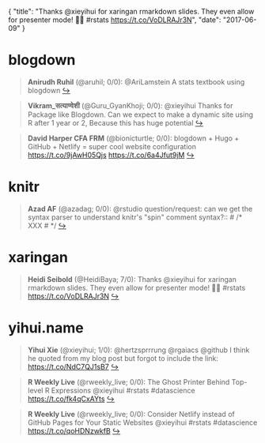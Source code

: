 {
  "title": "Thanks @xieyihui for xaringan rmarkdown slides. They even allow for presenter mode! 🤩🎉 #rstats https://t.co/VoDLRAJr3N",
  "date": "2017-06-09"
}

# blogdown

> **Anirudh Ruhil** (@aruhil; 0/0): @AriLamstein A stats textbook using blogdown  [&#8618;](https://twitter.com/xieyihui/status/873285716821803008)

<!-- -->


> **Vikram_सत्याण्वेशी** (@Guru_GyanKhoji; 0/0): @xieyihui Thanks for Package like Blogdown. Can we expect to make a dynamic site using R after 1 year or 2, Because this has huge potential  [&#8618;](https://twitter.com/xieyihui/status/873145303989235713)

<!-- -->


> **David Harper CFA FRM** (@bionicturtle; 0/0): blogdown + Hugo + GitHub + Netlify = super cool website configuration https://t.co/9jAwH05Qjs https://t.co/6a4Jfut9jM  [&#8618;](https://twitter.com/xieyihui/status/873002462571106304)

<!-- -->


# knitr

> **Azad AF** (@azadag; 0/0): @rstudio question/request: can we get the syntax parser to understand knitr's "spin" comment syntax?::  # /* XXX # */  [&#8618;](https://twitter.com/xieyihui/status/873301995230117888)

<!-- -->


# xaringan

> **Heidi Seibold** (@HeidiBaya; 7/0): Thanks @xieyihui for xaringan rmarkdown slides. They even allow for presenter mode! 🤩🎉 #rstats https://t.co/VoDLRAJr3N  [&#8618;](https://twitter.com/xieyihui/status/873113273356267521)

<!-- -->


# yihui.name

> **Yihui Xie** (@xieyihui; 1/0): @hertzsprrrung @rgaiacs @github I think he quoted from my blog post but forgot to include the link: https://t.co/NdC7QJ1sB7  [&#8618;](https://twitter.com/xieyihui/status/873008683168518144)

<!-- -->


> **R Weekly Live** (@rweekly_live; 0/0): The Ghost Printer Behind Top-level R Expressions @xieyihui #rstats #datascience https://t.co/fk4qCxAYts  [&#8618;](https://twitter.com/xieyihui/status/873199711074832384)

<!-- -->


> **R Weekly Live** (@rweekly_live; 0/0): Consider Netlify instead of GitHub Pages for Your Static Websites @xieyihui #rstats #datascience https://t.co/qoHDNzwkfB  [&#8618;](https://twitter.com/xieyihui/status/873199710261186565)

<!-- -->


